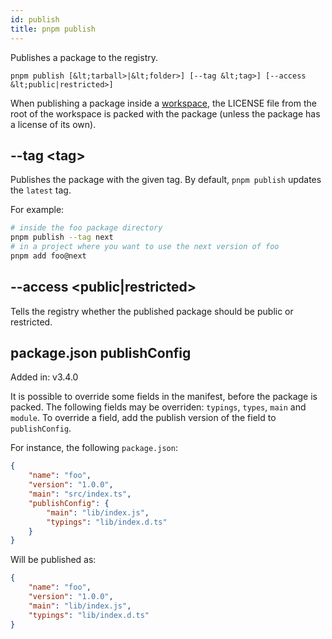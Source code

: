 ```yaml
---
id: publish
title: pnpm publish
---
```


Publishes a package to the registry.

```text
pnpm publish [&lt;tarball>|&lt;folder>] [--tag &lt;tag>] [--access &lt;public|restricted>]
```

When publishing a package inside a [workspace](workspace), the LICENSE file from the
root of the workspace is packed with the package (unless the package has a license of its own).

## --tag &lt;tag>

Publishes the package with the given tag. By default, `pnpm publish` updates the `latest` tag.

For example:

```sh
# inside the foo package directory
pnpm publish --tag next
# in a project where you want to use the next version of foo
pnpm add foo@next
```

## --access &lt;public|restricted>

Tells the registry whether the published package should be public or restricted.

## package.json publishConfig

Added in: v3.4.0

It is possible to override some fields in the manifest, before the package is packed.
The following fields may be overriden: `typings`, `types`, `main` and `module`.
To override a field, add the publish version of the field to `publishConfig`.

For instance, the following `package.json`:

```json
{
    "name": "foo",
    "version": "1.0.0",
    "main": "src/index.ts",
    "publishConfig": {
        "main": "lib/index.js",
        "typings": "lib/index.d.ts"
    }
}
```

Will be published as:

```json
{
    "name": "foo",
    "version": "1.0.0",
    "main": "lib/index.js",
    "typings": "lib/index.d.ts"
}
```
